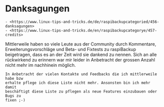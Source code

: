 # Danksagungen

``` admonish note title="Quelle"
- <https://www.linux-tips-and-tricks.de/de/raspibackupcategoried/456-danksagungen>
- <https://www.linux-tips-and-tricks.de/en/raspibackupcategorye/457-credits>
```

Mittlerweile haben so viele Leute aus der Community durch Kommentare,
Erweiterungsvorschläge und Beta- und Fixtests zu raspiBackup beigetragen, dass
es an der Zeit wird sie dankend zu nennen. Sich an alle rückwirkend zu erinnern
war mir leider in Anbetracht der grossen Anzahl nicht mehr im nachhinein
möglich.

``` admonish info title="Hinweis"
In Anbetracht der vielen Kontakte und Feedbacks die ich mittlerweile habe bzw
erhalte pflege ich diese Liste nicht mehr. Ansonsten bin ich mehr damit
beschäftigt diese Liste zu pflegen als neue Features einzubauen oder Bugs zu
fixen ;-)
```

